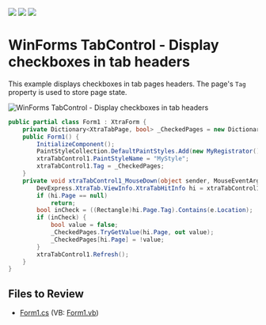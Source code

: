 <!-- default badges list -->
![](https://img.shields.io/endpoint?url=https://codecentral.devexpress.com/api/v1/VersionRange/128622400/17.2.6%2B)
[![](https://img.shields.io/badge/Open_in_DevExpress_Support_Center-FF7200?style=flat-square&logo=DevExpress&logoColor=white)](https://supportcenter.devexpress.com/ticket/details/E3039)
[![](https://img.shields.io/badge/📖_How_to_use_DevExpress_Examples-e9f6fc?style=flat-square)](https://docs.devexpress.com/GeneralInformation/403183)
<!-- default badges end -->
# WinForms TabControl - Display checkboxes in tab headers

This example displays checkboxes in tab pages headers. The page's `Tag` property is used to store page state.

![WinForms TabControl - Display checkboxes in tab headers](https://raw.githubusercontent.com/DevExpress-Examples/how-to-show-checkboxes-in-xtratabcontrols-pages-headers-e3039/17.2.6%2B/media/winforms-tabcontrol-checkbox-in-tab-header.png)

```csharp
public partial class Form1 : XtraForm {
    private Dictionary<XtraTabPage, bool> _CheckedPages = new Dictionary<XtraTabPage, bool>();
    public Form1() {
        InitializeComponent();
        PaintStyleCollection.DefaultPaintStyles.Add(new MyRegistrator());
        xtraTabControl1.PaintStyleName = "MyStyle";
        xtraTabControl1.Tag = _CheckedPages;
    }
    private void xtraTabControl1_MouseDown(object sender, MouseEventArgs e) {
        DevExpress.XtraTab.ViewInfo.XtraTabHitInfo hi = xtraTabControl1.CalcHitInfo(e.Location);
        if (hi.Page == null)
            return;
        bool inCheck = ((Rectangle)hi.Page.Tag).Contains(e.Location);
        if (inCheck) {
            bool value = false;
            _CheckedPages.TryGetValue(hi.Page, out value);
            _CheckedPages[hi.Page] = !value;
        }
        xtraTabControl1.Refresh();
    }
}
```


## Files to Review

* [Form1.cs](./CS/WindowsApplication1/Form1.cs) (VB: [Form1.vb](./VB/WindowsApplication1/Form1.vb))
